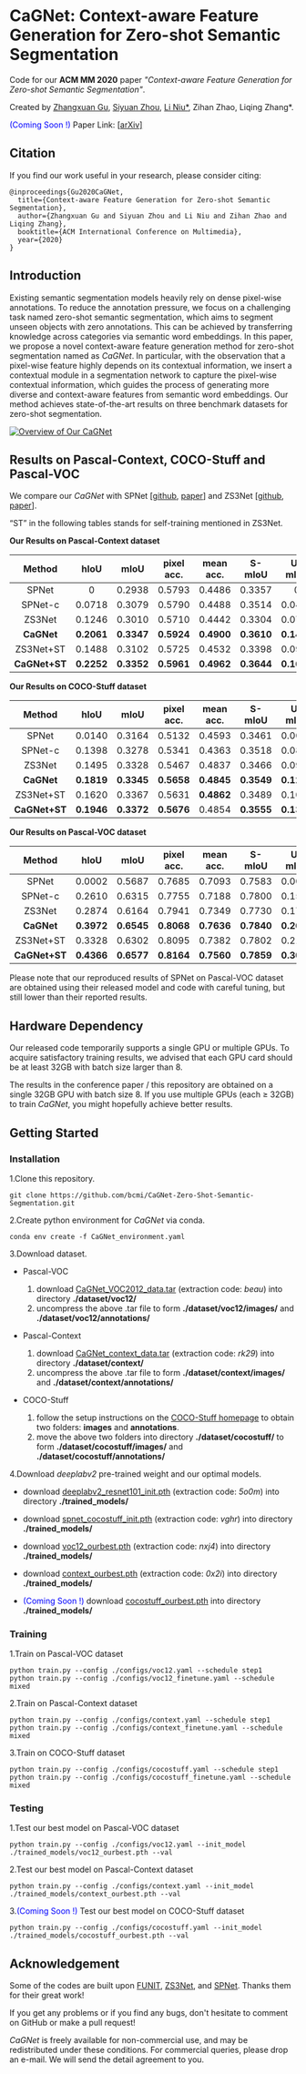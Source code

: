 # CaGNet: Context-aware Feature Generation for Zero-shot Semantic Segmentation

Code for our **ACM MM 2020** paper *"Context-aware Feature Generation for Zero-shot Semantic Segmentation"*.

Created by [Zhangxuan Gu](https://github.com/zhangxgu), [Siyuan Zhou](https://github.com/Siyuan-Zhou), [Li Niu\*](https://github.com/ustcnewly), Zihan Zhao, Liqing Zhang\*.

<font color=blue>(Coming Soon !)</font> Paper Link: [[arXiv\]]()

## Citation

If you find our work useful in your research, please consider citing:

```
@inproceedings{Gu2020CaGNet,
  title={Context-aware Feature Generation for Zero-shot Semantic Segmentation},
  author={Zhangxuan Gu and Siyuan Zhou and Li Niu and Zihan Zhao and Liqing Zhang},
  booktitle={ACM International Conference on Multimedia},
  year={2020}
}
```

## Introduction

Existing semantic segmentation models heavily rely on dense pixel-wise annotations. To reduce the annotation pressure, we focus on a challenging task named zero-shot semantic segmentation, which aims to segment unseen objects with zero annotations. This can be achieved by transferring knowledge across categories via semantic word embeddings. In this paper, we propose a novel context-aware feature generation method for zero-shot segmentation named as *CaGNet*. In particular, with the observation that a pixel-wise feature highly depends on its contextual information, we insert a contextual module in a segmentation network to capture the pixel-wise contextual information, which guides the process of generating more diverse and context-aware features from semantic word embeddings. Our method achieves state-of-the-art results on three benchmark datasets for zero-shot segmentation.

[![Overview of Our CaGNet](https://github.com/bcmi/CaGNet-Zero-Shot-Semantic-Segmentation/blob/master/figures/overview.JPG?raw=true)](https://github.com/bcmi/CaGNet-Zero-Shot-Semantic-Segmentation/blob/master/figures/overview.JPG?raw=true)

## Results on Pascal-Context, COCO-Stuff and Pascal-VOC

We compare our *CaGNet* with SPNet \[[github](https://github.com/subhc/SPNet), [paper](https://ieeexplore.ieee.org/document/8953827)\] and ZS3Net \[[github](https://github.com/valeoai/ZS3), [paper](https://arxiv.org/pdf/1906.00817.pdf)\].

“ST” in the following tables stands for self-training mentioned in ZS3Net. 

**Our Results on Pascal-Context dataset**

|    Method     |    hIoU    |    mIoU    | pixel acc. | mean acc.  |   S-mIoU   |   U-mIoU   |
| :-----------: | :--------: | :--------: | :--------: | :--------: | :--------: | :--------: |
|     SPNet     |     0      |   0.2938   |   0.5793   |   0.4486   |   0.3357   |     0      |
|    SPNet-c    |   0.0718   |   0.3079   |   0.5790   |   0.4488   |   0.3514   |   0.0400   |
|    ZS3Net     |   0.1246   |   0.3010   |   0.5710   |   0.4442   |   0.3304   |   0.0768   |
|  **CaGNet**   | **0.2061** | **0.3347** | **0.5924** | **0.4900** | **0.3610** | **0.1442** |
|   ZS3Net+ST   |   0.1488   |   0.3102   |   0.5725   |   0.4532   |   0.3398   |   0.0953   |
| **CaGNet+ST** | **0.2252** | **0.3352** | **0.5961** | **0.4962** | **0.3644** | **0.1630** |

**Our Results on COCO-Stuff dataset**

|    Method     |    hIoU    |    mIoU    | pixel acc. | mean acc.  |   S-mIoU   |   U-mIoU   |
| :-----------: | :--------: | :--------: | :--------: | :--------: | :--------: | :--------: |
|     SPNet     |   0.0140   |   0.3164   |   0.5132   |   0.4593   |   0.3461   |   0.0070   |
|    SPNet-c    |   0.1398   |   0.3278   |   0.5341   |   0.4363   |   0.3518   |   0.0873   |
|    ZS3Net     |   0.1495   |   0.3328   |   0.5467   |   0.4837   |   0.3466   |   0.0953   |
|  **CaGNet**   | **0.1819** | **0.3345** | **0.5658** | **0.4845** | **0.3549** | **0.1223** |
|   ZS3Net+ST   |   0.1620   |   0.3367   |   0.5631   | **0.4862** |   0.3489   |   0.1055   |
| **CaGNet+ST** | **0.1946** | **0.3372** | **0.5676** |   0.4854   | **0.3555** | **0.1340** |

**Our Results on Pascal-VOC dataset**

|    Method     |    hIoU    |    mIoU    | pixel acc. | mean acc.  |   S-mIoU   |   U-mIoU   |
| :-----------: | :--------: | :--------: | :--------: | :--------: | :--------: | :--------: |
|     SPNet     |   0.0002   |   0.5687   |   0.7685   |   0.7093   |   0.7583   |   0.0001   |
|    SPNet-c    |   0.2610   |   0.6315   |   0.7755   |   0.7188   |   0.7800   |   0.1563   |
|    ZS3Net     |   0.2874   |   0.6164   |   0.7941   |   0.7349   |   0.7730   |   0.1765   |
|  **CaGNet**   | **0.3972** | **0.6545** | **0.8068** | **0.7636** | **0.7840** | **0.2659** |
|   ZS3Net+ST   |   0.3328   |   0.6302   |   0.8095   |   0.7382   |   0.7802   |   0.2115   |
| **CaGNet+ST** | **0.4366** | **0.6577** | **0.8164** | **0.7560** | **0.7859** | **0.3031** |

Please note that our reproduced results of SPNet on Pascal-VOC dataset are obtained using their released model and code with careful tuning, but still lower than their reported results.

## Hardware Dependency

Our released code temporarily supports a single GPU or multiple GPUs. To acquire satisfactory training results, we advised that each GPU card should be at least 32GB with batch size larger than 8.

The results in the conference paper / this repository are obtained on a single 32GB GPU with batch size 8. If you use multiple GPUs (each ≥ 32GB) to train *CaGNet*, you might hopefully achieve better results.

## Getting Started

### Installation

1.Clone this repository.

```
git clone https://github.com/bcmi/CaGNet-Zero-Shot-Semantic-Segmentation.git
```

2.Create python environment for *CaGNet* via conda.

```
conda env create -f CaGNet_environment.yaml
```

3.Download dataset.

  - Pascal-VOC
    1) download [CaGNet_VOC2012_data.tar](https://pan.baidu.com/s/17aEkQuwL7VQRSACUV97Pkw) (extraction code: *beau*) into directory **./dataset/voc12/**
    2) uncompress the above .tar file to form **./dataset/voc12/images/** and **./dataset/voc12/annotations/**

  - Pascal-Context
    1) download [CaGNet_context_data.tar](https://pan.baidu.com/s/11f22mnXQRGAR78QR8-W9ow) (extraction code: *rk29*) into directory **./dataset/context/**
    2) uncompress the above .tar file to form **./dataset/context/images/** and **./dataset/context/annotations/**

  - COCO-Stuff
    1) follow the setup instructions on the [COCO-Stuff homepage](https://github.com/nightrome/cocostuff) to obtain two folders: **images** and **annotations**.
    2) move the above two folders into directory **./dataset/cocostuff/** to form **./dataset/cocostuff/images/** and **./dataset/cocostuff/annotations/**

4.Download *deeplabv2* pre-trained weight and our optimal models.

  - download [deeplabv2_resnet101_init.pth](https://pan.baidu.com/s/1N0spp4zKBWpo6pD2kCbqeA) (extraction code: *5o0m*) into directory **./trained_models/**
  
  - download [spnet_cocostuff_init.pth](https://pan.baidu.com/s/1VL5TVwYm3oFmUPF2BC2ifw) (extraction code: *vghr*) into directory **./trained_models/**
  
  - download [voc12_ourbest.pth](https://pan.baidu.com/s/11npWXmwMNLpOfj0wjWOiGg) (extraction code: *nxj4*) into directory **./trained_models/**

  - download [context_ourbest.pth](https://pan.baidu.com/s/1-ULedCAlo16kmbJKUrjsAQ) (extraction code: *0x2i*) into directory **./trained_models/**

  - <font color=blue>(Coming Soon !)</font> download [cocostuff_ourbest.pth]() into directory **./trained_models/**

### Training

1.Train on Pascal-VOC dataset

```
python train.py --config ./configs/voc12.yaml --schedule step1
python train.py --config ./configs/voc12_finetune.yaml --schedule mixed
```

2.Train on Pascal-Context dataset

```
python train.py --config ./configs/context.yaml --schedule step1
python train.py --config ./configs/context_finetune.yaml --schedule mixed
```

3.Train on COCO-Stuff dataset

```
python train.py --config ./configs/cocostuff.yaml --schedule step1
python train.py --config ./configs/cocostuff_finetune.yaml --schedule mixed
```

### Testing

1.Test our best model on Pascal-VOC dataset

```
python train.py --config ./configs/voc12.yaml --init_model ./trained_models/voc12_ourbest.pth --val
```

2.Test our best model on Pascal-Context dataset

```
python train.py --config ./configs/context.yaml --init_model ./trained_models/context_ourbest.pth --val
```

3.<font color=blue>(Coming Soon !)</font> Test our best model on COCO-Stuff dataset

```
python train.py --config ./configs/cocostuff.yaml --init_model ./trained_models/cocostuff_ourbest.pth --val
```

## Acknowledgement

Some of the codes are built upon [FUNIT](https://github.com/NVlabs/FUNIT), [ZS3Net](https://github.com/valeoai/ZS3), and [SPNet](https://github.com/subhc/SPNet). Thanks them for their great work!

If you get any problems or if you find any bugs, don't hesitate to comment on GitHub or make a pull request!

*CaGNet* is freely available for non-commercial use, and may be redistributed under these conditions. For commercial queries, please drop an e-mail. We will send the detail agreement to you.
